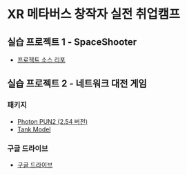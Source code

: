 # XR 메타버스 창작자 실전 취업캠프

## 실습 프로젝트 1 - SpaceShooter

- [프로젝트 소스 리포](https://github.com/IndieGameMaker/SeSAC_SpaceShooter.git)

## 실습 프로젝트 2 - 네트워크 대전 게임

### 패키지

- [Photon PUN2 (2.54 버전)](assets/Photon245.unitypackage)
- [Tank Model](assets/TankAsset.unitypackage)

### 구글 드라이브

- [구글 드라이브](https://drive.google.com/drive/folders/1imBGCULO0gFJ2y3_JZIF6VYOqE003hXW?usp=sharing)

